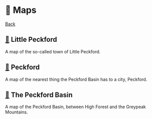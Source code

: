 # 📌 Maps

[Back](../README.md)

## [📌](little-peckford.png) Little Peckford

A map of the so-called town of Little Peckford. 


## [📌](peckford.png) Peckford

A map of the nearest thing the Peckford Basin has to a city, Peckford. 


## [📌](peckford-basin.png) The Peckford Basin

A map of the Peckford Basin, between High Forest and the Greypeak Mountains. 

